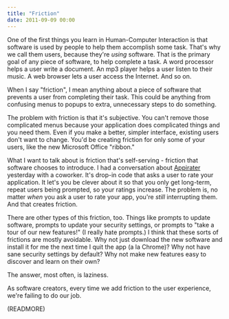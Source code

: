 ```yaml
---
title: "Friction"
date: 2011-09-09 00:00
---
```


One of the first things you learn in Human-Computer Interaction is that software is used by people to help them accomplish some task. That's why we call them users, because they're _using_&nbsp;software. That is the primary goal of any piece of software, to help complete a task. A word processor helps a user write a document. An mp3 player helps a user listen to their music. A web browser lets a user access the Internet. And so on.

When I say "friction", I mean anything about a piece of software that prevents a user from completing their task. This could be anything from confusing menus to popups to extra, unnecessary steps to do something.

The problem with friction is that it's subjective. You can't remove&nbsp;those complicated menus because your application does complicated things and you need them. Even if you make a better, simpler interface, existing users don't want to change. You'd be creating friction for only some of your users, like the new Microsoft Office "ribbon."

What I want to talk about is friction that's self-serving - friction that software chooses to introduce. I had a conversation about [Appirater](http://arashpayan.com/blog/2009/09/07/presenting-appirater/) yesterday with a coworker. It's drop-in code that asks a user to rate your application. It let's you be clever about it so that you only get long-term, repeat users being prompted, so your ratings increase. The problem is, no matter _when_&nbsp;you ask a user to rate your app, you're _still_ interrupting them. And that creates friction.

There are other types of this friction, too. Things like prompts to update software, prompts to update your security settings, or prompts to "take a tour of our new features!" (I really hate prompts.) I think that these sorts of frictions are mostly avoidable. Why not just download the new software and install it for me the next time I quit the app (a la Chrome)? Why not have sane security settings by default? Why not make new features easy to discover and learn on their own?

The answer, most often, is laziness.

As software creators, every time we add friction to the user experience, we're failing to do our job.

(READMORE)

